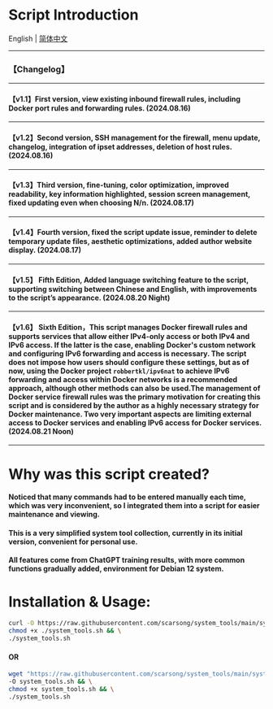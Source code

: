 # Script Introduction

English | [简体中文](./README.zh-cn.md)



---

### 【Changelog】

---

#### 【v1.1】First version, view existing inbound firewall rules, including Docker port rules and forwarding rules. (2024.08.16)

---

#### 【v1.2】Second version, SSH management for the firewall, menu update, changelog, integration of ipset addresses, deletion of host rules. (2024.08.16)

---

#### 【v1.3】Third version, fine-tuning, color optimization, improved readability, key information highlighted, session screen management, fixed updating even when choosing N/n. (2024.08.17)

---

#### 【v1.4】Fourth version, fixed the script update issue, reminder to delete temporary update files, aesthetic optimizations, added author website display. (2024.08.17)

---

#### 【v1.5】 Fifth Edition, Added language switching feature to the script, supporting switching between Chinese and English, with improvements to the script’s appearance. (2024.08.20 Night)

---

#### 【v1.6】 Sixth Edition，This script manages Docker firewall rules and supports services that allow either IPv4-only access or both IPv4 and IPv6 access. If the latter is the case, enabling Docker's custom network and configuring IPv6 forwarding and access is necessary. The script does not impose how users should configure these settings, but as of now, using the Docker project `robbertkl/ipv6nat` to achieve IPv6 forwarding and access within Docker networks is a recommended approach, although other methods can also be used.The management of Docker service firewall rules was the primary motivation for creating this script and is considered by the author as a highly necessary strategy for Docker maintenance. Two very important aspects are limiting external access to Docker services and enabling IPv6 access for Docker services. (2024.08.21 Noon)

---

# Why was this script created?

#### Noticed that many commands had to be entered manually each time, which was very inconvenient, so I integrated them into a script for easier maintenance and viewing.
#### This is a very simplified system tool collection, currently in its initial version, convenient for personal use.
#### All features come from ChatGPT training results, with more common functions gradually added, environment for Debian 12 system.

# Installation & Usage:

```bash
curl -O https://raw.githubusercontent.com/scarsong/system_tools/main/system_tools.sh && \
chmod +x ./system_tools.sh && \
./system_tools.sh
```
#### OR
```bash
wget "https://raw.githubusercontent.com/scarsong/system_tools/main/system_tools.sh?$(date +%s)" \
-O system_tools.sh && \
chmod +x system_tools.sh && \
./system_tools.sh
```
